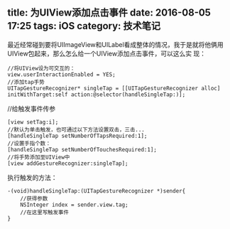 title:  为UIView添加点击事件 
date: 2016-08-05 17:25
tags: iOS
category: 技术笔记
---

最近经常碰到要将UIImageView和UILabel看成整体的情况，我于是就将他俩用UIView包起来，那么怎么给一个UIView添加点击事件，可以这么实
现：

    
    
    //将UIView设为可交互的：
    view.userInteractionEnabled = YES;
    //添加tap手势
    UITapGestureRecognizer* singleTap = [[UITapGestureRecognizer alloc] initWithTarget:self action:@selector(handleSingleTap:)];
<!--more-->    //给触发事件传参
    [view setTag:i];
    //默认为单击触发，也可通过以下方法设置双击，三击...
    [handleSingleTap setNumberOfTapsRequired:1];
    //设置手指个数：
    [handleSingleTap setNumberOfTouchesRequired:1];
    //将手势添加至UIView中
    [view addGestureRecognizer:singleTap];

执行触发的方法：

    
    
    -(void)handleSingleTap:(UITapGestureRecognizer *)sender{
        //获得参数
        NSInteger index = sender.view.tag;
        //在这里写触发事件
    }


